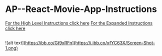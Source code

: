 # AP--React-Movie-App-Instructions

[For the High Level Instructions click here](./High-Level-Instructions.md)
[For the Expanded Instructions click here](./Expanded-Instructions.md)

## 
![alt text](https://ibb.co/Gt9xRFn](https://i.ibb.co/xfYC63X/Screen-Shot-1.png)
